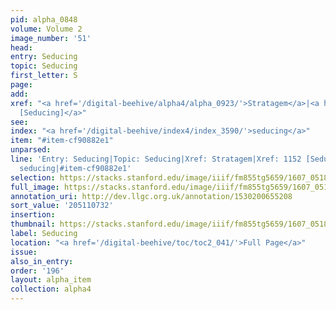 ```yaml
---
pid: alpha_0848
volume: Volume 2
image_number: '51'
head:
entry: Seducing
topic: Seducing
first_letter: S
page:
add:
xref: "<a href='/digital-beehive/alpha4/alpha_0923/'>Stratagem</a>|<a href='/digital-beehive/num5/num_1571/'>1152
  [Seducing]</a>"
see:
index: "<a href='/digital-beehive/index4/index_3590/'>seducing</a>"
item: "#item-cf90882e1"
unparsed:
line: 'Entry: Seducing|Topic: Seducing|Xref: Stratagem|Xref: 1152 [Seducing]|Index:
  seducing|#item-cf90882e1'
selection: https://stacks.stanford.edu/image/iiif/fm855tg5659/1607_0518/261,732,3104,356/full/0/default.jpg
full_image: https://stacks.stanford.edu/image/iiif/fm855tg5659/1607_0518/full/full/0/default.jpg
annotation_uri: http://dev.llgc.org.uk/annotation/1530200655208
sort_value: '205110732'
insertion:
thumbnail: https://stacks.stanford.edu/image/iiif/fm855tg5659/1607_0518/261,732,600,180/250,/0/default.jpg
label: Seducing
location: "<a href='/digital-beehive/toc/toc2_041/'>Full Page</a>"
issue:
also_in_entry:
order: '196'
layout: alpha_item
collection: alpha4
---
```

